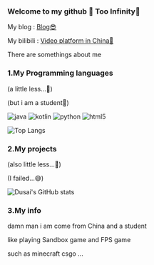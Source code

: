 ### Welcome to my github 🥰 Too Infinity🔗
My blog : [Blog😎](https://pixelskider.github.io/)

My bilibili : [Video platform in China🙂](https://space.bilibili.com/1686297601)

There are somethings about me
### 1.My Programming languages
(a little less...🤣)

(but i am a student🤔)

![java](https://img.shields.io/badge/-Java-pink?style=flat-square&logo=OpenJDK&logoColor=black)
![kotlin](https://img.shields.io/badge/-Kotlin-pink?style=flat-square&logo=kotlin&logoColor=black)
![python](https://img.shields.io/badge/-Python-pink?style=flat-square&logo=Python&logoColor=black)
![html5](https://img.shields.io/badge/-Html5-pink?style=flat-square&logo=Html5&logoColor=black)

![Top Langs](https://github-readme-stats.vercel.app/api/top-langs/?username=ImKalud&layout=compact)

### 2.My projects
(also little less...🤣)

(I failed...😅)

![Dusai's GitHub stats](https://github-readme-stats.vercel.app/api?username=ImKalud&show_icons=true)

### 3.My info

damn man i am come from China and a student

like playing Sandbox game and FPS game

such as minecraft csgo ...

